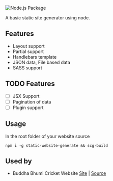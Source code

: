 ![Node.js Package](https://github.com/naabin/static-website-generator/workflows/Node.js%20Package/badge.svg)

A basic static site generator using node.
## Features
- Layout support
- Partial support
- Handlebars template
- JSON data, File based data
- SASS support

## TODO Features
- [ ] JSX Support
- [ ] Pagination of data
- [ ] Plugin support

## Usage
In the root folder of your website source
```
npm i -g static-website-generate && scg-build
```

## Used by
- Buddha Bhumi Cricket Website [Site](https://github.com/naabin/static-website-generator) | [Source](https://www.buddhabhumicricket.com/)
